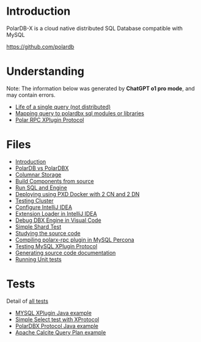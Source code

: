 # Introduction

PolarDB-X is a cloud native distributed SQL Database compatible with MySQL

https://github.com/polardb  

# Understanding

Note: The information below was generated by **ChatGPT o1 pro mode**, and may contain errors.

- [Life of a single query (not distributed)](./docs/single_query.md)
- [Mapping query to polardbx sql modules or libraries](./docs/single_query_code.md)
- [Polar RPC XPlugin Protocol](./docs/xplugin.md)

# Files

- [Introduction](./docs/introduction.md)
- [PolarDB vs PolarDBX](./docs/db_vs_dbx.md)
- [Columnar Storage](./docs/columnar.md)
- [Build Components from source](./docs/build.md)
- [Run SQL and Engine](./docs/run.md)
- [Deploying using PXD Docker with 2 CN and 2 DN](./docs/deploy_pxd.md)
- [Testing Cluster](./docs/testing_cluster.md)
- [Configure IntelliJ IDEA](./docs/intellij.md)
- [Extension Loader in IntelliJ IDEA](./docs/intellij_extension.md)
- [Debug DBX Engine in Visual Code](./docs/debug_engine_vc.md)
- [Simple Shard Test](./docs/shard_test.md)
- [Studying the source code](./study/README.md)
- [Compiling polarx-rpc plugin in MySQL Percona](./docs/mysql_percona.md)
- [Testing MySQL XPlugin Protocol](./docs/xplugin_test.md)
- [Generating source code documentation](./docs/doxygen_basic.md)
- [Running Unit tests](./docs/run_tests.md)

# Tests

Detail of [all tests](./tests/README.md)

- [MYSQL XPlugin Java example](./tests/xplugin-test)
- [Simple Select test with XProtocol](./tests/select-test)
- [PolarDBX Protocol Java example](./tests/polardbx-test)
- [Apache Calcite Query Plan example](./tests/calcite-test)